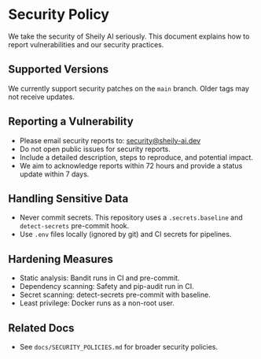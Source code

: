 # Security Policy

We take the security of Sheily AI seriously. This document explains how to report vulnerabilities and our security practices.

## Supported Versions

We currently support security patches on the `main` branch. Older tags may not receive updates.

## Reporting a Vulnerability

- Please email security reports to: security@sheily-ai.dev
- Do not open public issues for security reports.
- Include a detailed description, steps to reproduce, and potential impact.
- We aim to acknowledge reports within 72 hours and provide a status update within 7 days.

## Handling Sensitive Data

- Never commit secrets. This repository uses a `.secrets.baseline` and `detect-secrets` pre-commit hook.
- Use `.env` files locally (ignored by git) and CI secrets for pipelines.

## Hardening Measures

- Static analysis: Bandit runs in CI and pre-commit.
- Dependency scanning: Safety and pip-audit run in CI.
- Secret scanning: detect-secrets pre-commit with baseline.
- Least privilege: Docker runs as a non-root user.

## Related Docs

- See `docs/SECURITY_POLICIES.md` for broader security policies.
